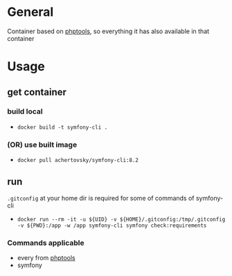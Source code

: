 # General
Container based on [phptools](https://github.com/achertovsky/phptools), so everything it has also available in that container

# Usage

## get container
### build local
- `docker build -t symfony-cli .`
### (OR) use built image
- `docker pull achertovsky/symfony-cli:8.2`<br>
## run
`.gitconfig` at your home dir is required for some of commands of symfony-cli
- `docker run --rm -it -u ${UID} -v ${HOME}/.gitconfig:/tmp/.gitconfig -v ${PWD}:/app -w /app symfony-cli symfony check:requirements`
### Commands applicable
- every from [phptools]([phptools](https://github.com/achertovsky/phptools))
- symfony
